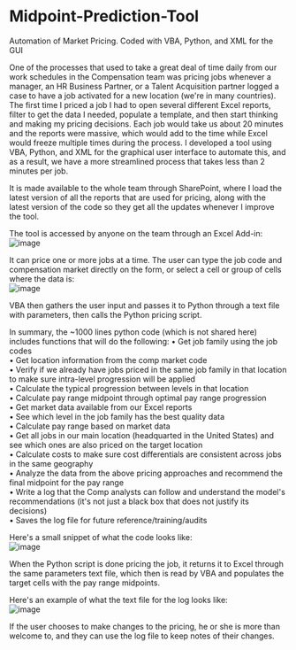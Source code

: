 # Midpoint-Prediction-Tool
Automation of Market Pricing. Coded with VBA, Python, and XML for the GUI

One of the processes that used to take a great deal of time daily from our work schedules in the Compensation team was pricing jobs whenever a manager, an HR Business Partner, or a Talent Acquisition partner logged a case to have a job activated for a new location (we're in many countries). The first time I priced a job I had to open several different Excel reports, filter to get the data I needed, populate a template, and then start thinking and making my pricing decisions. Each job would take us about 20 minutes and the reports were massive, which would add to the time while Excel would freeze multiple times during the process. I developed a tool using VBA, Python, and XML for the graphical user interface to automate this, and as a result, we have a more streamlined process that takes less than 2 minutes per job.

It is made available to the whole team through SharePoint, where I load the latest version of all the reports that are used for pricing, along with the latest version of the code so they get all the updates whenever I improve the tool.

The tool is accessed by anyone on the team through an Excel Add-in:<br>
![image](https://github.com/jacksoncaquino/Midpoint-Prediction-Tool/assets/61064363/d438b956-1a54-4fa2-8a9c-a7971a5daede)

It can price one or more jobs at a time. The user can type the job code and compensation market directly on the form, or select a cell or group of cells where the data is:<br>
![image](https://github.com/jacksoncaquino/Midpoint-Prediction-Tool/assets/61064363/ec4e2788-28a1-4295-a734-dcff7dae31de)

VBA then gathers the user input and passes it to Python through a text file with parameters, then calls the Python pricing script.

In summary, the ~1000 lines python code (which is not shared here) includes functions that will do the following:
• Get job family using the job codes<br>
• Get location information from the comp market code<br>
• Verify if we already have jobs priced in the same job family in that location to make sure intra-level progression will be applied<br>
• Calculate the typical progression between levels in that location<br>
• Calculate pay range midpoint through optimal pay range progression<br>
• Get market data available from our Excel reports<br>
• See which level in the job family has the best quality data<br>
• Calculate pay range based on market data<br>
• Get all jobs in our main location (headquarted in the United States) and see which ones are also priced on the target location<br>
• Calculate costs to make sure cost differentials are consistent across jobs in the same geography<br>
• Analyze the data from the above pricing approaches and recommend the final midpoint for the pay range<br>
• Write a log that the Comp analysts can follow and understand the model's recommendations (it's not just a black box that does not justify its decisions)<br>
• Saves the log file for future reference/training/audits<br>

Here's a small snippet of what the code looks like:<br>
![image](https://github.com/jacksoncaquino/Midpoint-Prediction-Tool/assets/61064363/e2e1e1f9-ebce-4f42-a8d3-97439ccabc71)

When the Python script is done pricing the job, it returns it to Excel through the same parameters text file, which then is read by VBA and populates the target cells with the pay range midpoints.

Here's an example of what the text file for the log looks like:<br>
![image](https://github.com/jacksoncaquino/Midpoint-Prediction-Tool/assets/61064363/60f26e8f-ba23-41e6-95b1-828a81999002)

If the user chooses to make changes to the pricing, he or she is more than welcome to, and they can use the log file to keep notes of their changes.
